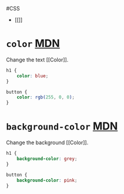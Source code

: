 #CSS 

- [[]]

# `color` [MDN](https://developer.mozilla.org/en-US/docs/Web/CSS/color)
Change the text [[Color]].
```CSS
h1 {
	color: blue;
}

button {
	color: rgb(255, 0, 0); 
}
```

# `background-color` [MDN](https://developer.mozilla.org/en-US/docs/Web/CSS/background-color)
Change the background [[Color]].
```CSS
h1 {
	background-color: grey;
}

button {
	background-color: pink;
}
```
